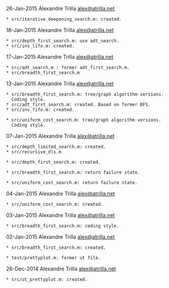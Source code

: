 26-Jan-2015  Alexandre Trilla  <alex@atrilla.net>

    * src/iterative_deepening_search.m: created.


18-Jan-2015  Alexandre Trilla  <alex@atrilla.net>

    * src/depth_first_search.m: use adt_search.
    * src/ins_lifo.m: created.


17-Jan-2015  Alexandre Trilla  <alex@atrilla.net>

    * src/adt_search.m : former adt_first_search.m.
    * src/breadth_first_search.m


13-Jan-2015  Alexandre Trilla  <alex@atrilla.net>

    * src/breadth_first_search.m: tree/graph algorithm versions.
      Coding style.
    * src/adt_first_search.m: created. Based on former BFS.
    * src/ins_fifo.m: created.

    * src/uniform_cost_search.m: tree/graph algorithm versions.
      Coding style.


07-Jan-2015  Alexandre Trilla  <alex@atrilla.net>

    * src/depth_limited_search.m: created.
    * src/recursive_dls.m

    * src/depth_first_search.m: created.

    * src/breadth_first_search.m: return failure state.

    * src/uniform_cost_search.m: return failure state.


04-Jan-2015  Alexandre Trilla  <alex@atrilla.net>

    * src/uniform_cost_search.m: created.


03-Jan-2015  Alexandre Trilla  <alex@atrilla.net>

    * src/breadth_first_search.m: coding style.


02-Jan-2015  Alexandre Trilla  <alex@atrilla.net>

    * src/breadth_first_search.m: created.

    * test/prettyplot.m: former ut file.


26-Dec-2014  Alexandre Trilla  <alex@atrilla.net>

    * src/ut_prettyplot.m: created.

